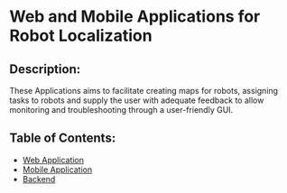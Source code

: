 # Web and Mobile Applications for Robot Localization

## Description:

These Applications aims to facilitate creating maps for robots, assigning tasks to robots and supply the user with adequate feedback
to allow monitoring and troubleshooting through a user-friendly GUI.

## Table of Contents:

* [Web Application](./WebApp.md)
* [Mobile Application](./MobApp.md)
* [Backend](./Backend.md)
